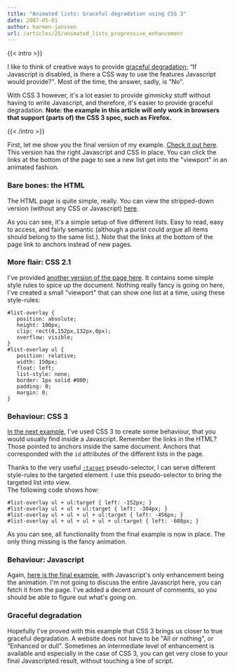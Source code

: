 ```yaml
---
title: "Animated lists: Graceful degradation using CSS 3"
date: 2007-05-01
author: harmen-janssen
url: /articles/25/animated_lists_progressive_enhancement
---
```


{{< intro >}}
<p>I like to think of creative ways to provide <a href="http://www.digital-web.com/articles/fluid_thinking/" title="Read more about graceful degradation at Digital Web">graceful degradation</a>; <q>If Javascript is disabled, is there a CSS way to use the 
features Javascript would provide?</q>. Most of the time, the answer, sadly, is &quot;No&quot;.</p>
<p>With CSS 3 however, it's a lot easier to provide gimmicky stuff without having to write Javascript, and therefore, it's easier to 
provide graceful degradation. <strong>Note: the example in this article will only work in browsers that support (parts of) the CSS 3 
spec, such as Firefox.</strong></p>
{{< /intro >}}

First, let me show you the final version of my example. [Check it out here](http://www.whatstyle.net/examples/swapping_lists.html). This version has the right Javascript and CSS in place. You can click the links at the bottom of the page to see a new list get into the "viewport" in an animated fashion.

### Bare bones: the HTML

The HTML page is quite simple, really. You can view the stripped-down version (without any CSS or Javascript) [here](http://www.whatstyle.net/examples/swapping_lists_bare.html).

As you can see, it's a simple setup of five different lists. Easy to read, easy to access, and fairly semantic (although a purist could argue all items should belong to the same list.). Note that the links at the bottom of the page link to anchors instead of new pages.

### More flair: CSS 2.1

I've provided [another version of the page here](http://www.whatstyle.net/examples/swapping_lists_css2.1.html). It contains some simple style rules to spice up the document. Nothing really fancy is going on here, I've created a small "viewport" that can show one list at a time, using these style-rules:

 ```
#list-overlay {
	position: absolute;
	height: 100px;
	clip: rect(0,152px,132px,0px);
	overflow: visible;
}
#list-overlay ul {
	position: relative;
	width: 150px;
	float: left;
	list-style: none;
	border: 1px solid #000;
	padding: 0; 
	margin: 0;
}
```

### Behaviour: CSS 3

[In the next example](http://www.whatstyle.net/examples/swapping_lists_css3.html), I've used CSS 3 to create some behaviour, that you would usually find inside a Javascript. Remember the links in the HTML? Those pointed to anchors inside the same document. Anchors that corresponded with the `id` attributes of the different lists in the page.

Thanks to the very useful [`:target`](http://www.w3.org/TR/css3-selectors/#target-pseudo) pseudo-selector, I can serve different style-rules to the targeted element. I use this pseudo-selector to bring the targeted list into view.  
 The following code shows how:

 ```
#list-overlay ul + ul:target { left: -152px; }
#list-overlay ul + ul + ul:target { left: -304px; }
#list-overlay ul + ul + ul + ul:target { left: -456px; }
#list-overlay ul + ul + ul + ul + ul:target { left: -608px; }
```

As you can see, all functionality from the final example is now in place. The only thing missing is the fancy animation.

### Behaviour: Javascript

Again, [here is the final example](http://www.whatstyle.net/examples/swapping_lists.html), with Javascript's only enhancement being the animation. I'm not going to discuss the entire Javascript here, you can fetch it from the page. I've added a decent amount of comments, so you should be able to figure out what's going on.

### Graceful degradation

Hopefully I've proved with this example that CSS 3 brings us closer to true graceful degradation. A website does not have to be "All or nothing", or "Enhanced or dull". Sometimes an intermediate level of enhancement is available and especially in the case of CSS 3, you can get very close to your final Javascripted result, without touching a line of script.